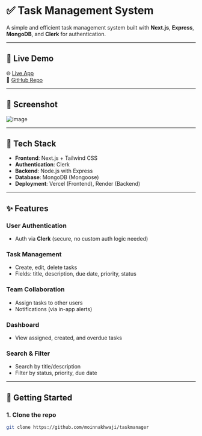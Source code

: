 # ✅ Task Management System

A simple and efficient task management system built with **Next.js**, **Express**, **MongoDB**, and **Clerk** for authentication.

---

## 🔗 Live Demo

🌐 [Live App](https://taskmanager-taupe-six.vercel.app/)  
📁 [GitHub Repo](https://github.com/moinnakhwaji/taskmanager)

---

## 📸 Screenshot

![image](file:///C:/Users/Saad%20Nakhwaji/Pictures/Screenshots/Screenshot%202025-05-08%20073104.png)


---

## 🧩 Tech Stack

- **Frontend**: Next.js + Tailwind CSS  
- **Authentication**: Clerk  
- **Backend**: Node.js with Express  
- **Database**: MongoDB (Mongoose)  
- **Deployment**: Vercel (Frontend), Render (Backend)

---

## ✨ Features

### User Authentication
- Auth via **Clerk** (secure, no custom auth logic needed)

### Task Management
- Create, edit, delete tasks
- Fields: title, description, due date, priority, status

### Team Collaboration
- Assign tasks to other users
- Notifications (via in-app alerts)

### Dashboard
- View assigned, created, and overdue tasks

### Search & Filter
- Search by title/description
- Filter by status, priority, due date

---

## 🚀 Getting Started

### 1. Clone the repo

```bash
git clone https://github.com/moinnakhwaji/taskmanager
